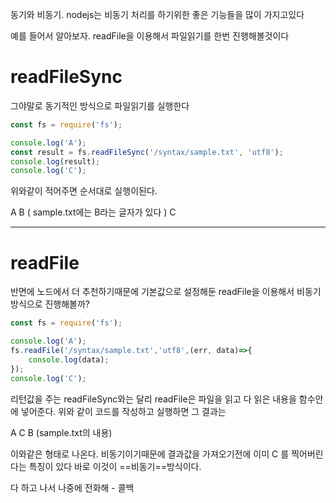 동기와 비동기.
nodejs는 비동기 처리를 하기위한 좋은 기능들을 많이 가지고있다

예를 들어서 알아보자. readFile을 이용해서 파일읽기를 한번 진행해볼것이다


# readFileSync

그야말로 동기적인 방식으로 파일읽기를 실행한다

```js
const fs = require('fs');

console.log('A');
const result = fs.readFileSync('/syntax/sample.txt', 'utf8');
console.log(result);
console.log('C');

```

위와같이 적어주면 순서대로 실행이된다.

A
B ( sample.txt에는 B라는 글자가 있다 )
C

---

# readFile 

반면에 노드에서 더 추천하기때문에 기본값으로 설정해둔 readFile을 이용해서 비동기방식으로 진행해볼까?

```js
const fs = require('fs');

console.log('A');
fs.readFile('/syntax/sample.txt','utf8',(err, data)=>{
	console.log(data);
});
console.log('C');
```

리턴값을 주는 readFileSync와는 달리 readFile은 파일을 읽고 다 읽은 내용을 함수안에 넣어준다. 
위와 같이 코드를 작성하고 실행하면 그 결과는

A
C
B (sample.txt의 내용)

이와같은 형태로 나온다.
비동기이기때문에 결과값을 가져오기전에 이미 C 를 찍어버린다는 특징이 있다
바로 이것이 ==비동기==방식이다. 

다 하고 나서 나중에 전화해 - 콜백

